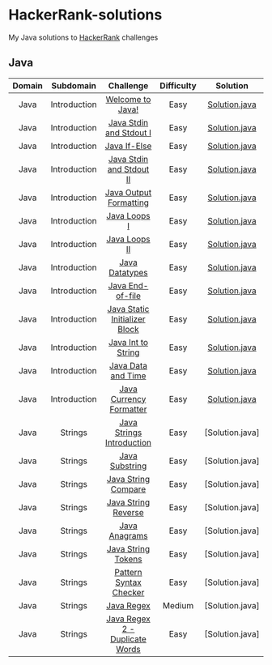 # HackerRank-solutions

My Java solutions to [HackerRank](https://www.hackerrank.com/) challenges

## Java

| Domain |          Subdomain          |                                                         Challenge                                                        | Difficulty |                                                                        Solution                                                                       |
|:------:|:---------------------------:|:------------------------------------------------------------------------------------------------------------------------:|:----------:|:-----------------------------------------------------------------------------------------------------------------------------------------------------:|
|  Java  |         Introduction        | [Welcome to Java!](https://www.hackerrank.com/challenges/welcome-to-java)                                                |    Easy    |         [Solution.java](https://github.com/siddeshshewde/HackerRank-Solutions/blob/master/Java/Introduction/Welcome%20to%20Java!/Solution.java)
|  Java  |         Introduction        | [Java Stdin and Stdout I](https://www.hackerrank.com/challenges/java-stdin-and-stdout-1)                                 |    Easy    |         [Solution.java](https://github.com/siddeshshewde/HackerRank-Solutions/blob/master/Java/Introduction/Java%20Stdin%20and%20Stdout%20I/Solution.java)
|  Java  |         Introduction        | [Java If-Else](https://www.hackerrank.com/challenges/java-if-else)                                                       |    Easy    |         [Solution.java](https://github.com/siddeshshewde/HackerRank-Solutions/blob/master/Java/Introduction/Java%20If-Else/Solution.java)
|  Java  |         Introduction        | [Java Stdin and Stdout II](https://www.hackerrank.com/challenges/java-stdin-stdout)                                      |    Easy    |         [Solution.java](https://github.com/siddeshshewde/HackerRank-Solutions/blob/master/Java/Introduction/Java%20Stdin%20and%20Stdout%20II/Solution.java)
|  Java  |         Introduction        | [Java Output Formatting](https://www.hackerrank.com/challenges/java-output-formatting)                                   |    Easy    |         [Solution.java](https://github.com/siddeshshewde/HackerRank-Solutions/blob/master/Java/Introduction/Java%20Output%20Formatting/Solution.java)
|  Java  |         Introduction        | [Java Loops I](https://www.hackerrank.com/challenges/java-loops-i)                                                       |    Easy    |         [Solution.java](https://github.com/siddeshshewde/HackerRank-Solutions/blob/master/Java/Introduction/Java%20Loops%20I/Solution.java)
|  Java  |         Introduction        | [Java Loops II](https://www.hackerrank.com/challenges/java-loops)                                                        |    Easy    |         [Solution.java](https://github.com/siddeshshewde/HackerRank-Solutions/blob/master/Java/Introduction/Java%20Loops%20II/Solution.java)
|  Java  |         Introduction        | [Java Datatypes](https://www.hackerrank.com/challenges/java-datatypes)                                                   |    Easy    |         [Solution.java](https://github.com/siddeshshewde/HackerRank-Solutions/blob/master/Java/Introduction/Java%20Datatypes/Solution.java)
|  Java  |         Introduction        | [Java End-of-file](https://www.hackerrank.com/challenges/java-end-of-file)                                               |    Easy    |         [Solution.java](https://github.com/siddeshshewde/HackerRank-Solutions/blob/master/Java/Introduction/Java%20End-of-file/Solution.java)
|  Java  |         Introduction        | [Java Static Initializer Block](https://www.hackerrank.com/challenges/java-static-initializer-block)                     |    Easy    |         [Solution.java](https://github.com/siddeshshewde/HackerRank-Solutions/blob/master/Java/Introduction/Java%20Static%20Initializer%20Block/Solution.java)
|  Java  |         Introduction        | [Java Int to String](https://www.hackerrank.com/challenges/java-int-to-string)                                           |    Easy    |         [Solution.java](https://github.com/siddeshshewde/HackerRank-Solutions/blob/master/Java/Introduction/Java%20Int%20to%20String/Solution.java)
|  Java  |         Introduction        | [Java Data and Time](https://www.hackerrank.com/challenges/java-date-and-time)                                           |    Easy    |         [Solution.java](https://github.com/siddeshshewde/HackerRank-Solutions/blob/master/Java/Introduction/Java%20Date%20and%20Time/Solution.java)
|  Java  |         Introduction        | [Java Currency Formatter](https://www.hackerrank.com/challenges/java-currency-formatter)                                 |    Easy    |         [Solution.java](https://github.com/siddeshshewde/HackerRank-Solutions/blob/master/Java/Introduction/Java%20Currency%20Formatter/Solution.java)
|  Java  |           Strings           | [Java Strings Introduction](https://www.hackerrank.com/challenges/java-strings-introduction)                             |    Easy    |         [Solution.java]
|  Java  |           Strings           | [Java Substring](https://www.hackerrank.com/challenges/java-substring)                                                   |    Easy    |         [Solution.java]
|  Java  |           Strings           | [Java String Compare](https://www.hackerrank.com/challenges/java-string-compare)                                         |    Easy    |         [Solution.java]
|  Java  |           Strings           | [Java String Reverse](https://www.hackerrank.com/challenges/java-string-reverse)                                         |    Easy    |         [Solution.java]
|  Java  |           Strings           | [Java Anagrams](https://www.hackerrank.com/challenges/java-anagrams)                                                     |    Easy    |         [Solution.java]
|  Java  |           Strings           | [Java String Tokens](https://www.hackerrank.com/challenges/java-string-tokens)                                           |    Easy    |         [Solution.java]
|  Java  |           Strings           | [Pattern Syntax Checker](https://www.hackerrank.com/challenges/pattern-syntax-checker)                                   |    Easy    |         [Solution.java]
|  Java  |           Strings           | [Java Regex](https://www.hackerrank.com/challenges/java-regex)                                                           |   Medium   |         [Solution.java]     
|  Java  |           Strings           | [Java Regex 2 - Duplicate Words](https://www.hackerrank.com/challenges/duplicate-word)                                   |    Easy    |         [Solution.java]
